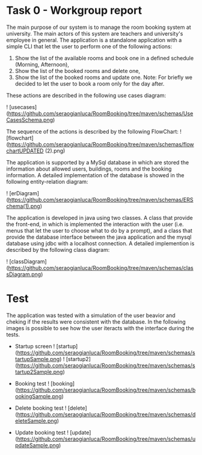 # Task 0 - Workgroup report

The main purpose of our system is to manage the room booking system at university. The main actors of this system are teachers and university's employee in general.
The application is a standalone application with a simple CLI that let the user to perform one of the following actions:
 1. Show the list of the available rooms and book one in a defined schedule (Morning, Afternoon),
 2. Show the list of the booked rooms and delete one,
 3. Show the list of the booked rooms and update one.
Note: For briefly we decided to let the user to book a room only for the day after.

These actions are described in the following use cases diagram:

! [usecases] (https://github.com/seraogianluca/RoomBooking/tree/maven/schemas/UseCasesSchema.png)


The sequence of the actions is described by the following FlowChart:
! [flowchart] (https://github.com/seraogianluca/RoomBooking/tree/maven/schemas/flowchartUPDATED (2).png) 


The application is supported by a MySql database in which are stored the information about allowed users, buildings, rooms and the booking information. A detailed implementation of the database is showed in the following entity-relation diagram:

! [erDiagram] (https://github.com/seraogianluca/RoomBooking/tree/maven/schemas/ERSchema(1).png)

The application is developed in java using two classes. A class that provide the front-end, in which is implemented the interaction with the user (i.e. menus that let the user to choose what to do by a prompt), and a class that provide the database interface between the java application and the mysql database using jdbc with a localhost connection. A detailed implemention is described by the following class diagram:

! [classDiagram] (https://github.com/seraogianluca/RoomBooking/tree/maven/schemas/classDiagram.png)


# Test
The application was tested with a simulation of the user beavior and cheking if the results were consistent with the database.
In the following images is possible to see how the user iteracts with the interface during the tests.

- Startup screen
! [startup] (https://github.com/seraogianluca/RoomBooking/tree/maven/schemas/startupSample.png)
! [startup2] (https://github.com/seraogianluca/RoomBooking/tree/maven/schemas/startup2Sample.png)

- Booking test
! [booking] (https://github.com/seraogianluca/RoomBooking/tree/maven/schemas/bookingSample.png)

- Delete booking test
! [delete] (https://github.com/seraogianluca/RoomBooking/tree/maven/schemas/deleteSample.png)

- Update booking test
! [update] (https://github.com/seraogianluca/RoomBooking/tree/maven/schemas/updateSample.png)
